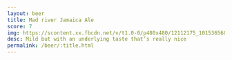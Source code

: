 ```yaml
---
layout: beer
title: Mad river Jamaica Ale
score: 7
img: https://scontent.xx.fbcdn.net/v/t1.0-0/p480x480/12112175_10153656864428745_274214784974027443_n.jpg?oh=6f72bc8cdd1829a6c20ea76578941d48&oe=59094BA7
desc: Mild but with an underlying taste that’s really nice
permalink: /beer/:title.html
---
```

